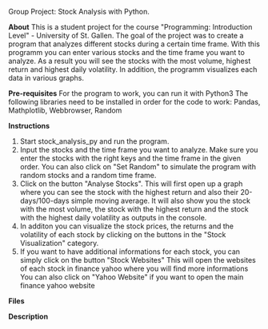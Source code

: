 Group Project: Stock Analysis with Python.

**About**
This is a student project for the course "Programming: Introduction Level" - University of St. Gallen.
The goal of the project was to create a program that analyzes different stocks during a certain time frame. 
With this programm you can enter various stocks and the time frame you want to analyze. 
As a result you will see the stocks with the most volume, highest return and highest daily volatility. 
In addition, the programm visualizes each data in various graphs.


**Pre-requisites**
For the program to work, you can run it with Python3
The following libraries need to be installed in order for the code to work:
Pandas, Mathplotlib, Webbrowser, Random

**Instructions**
1. Start stock_analysis_py and run the program.
2. Input the stocks and the time frame you want to analyze. Make sure you enter the stocks with the right keys and the time frame in the given order.
   You can also click on "Set Random" to simulate the program with random stocks and a random time frame.
3. Click on the button "Analyse Stocks". 
   This will first open up a graph where you can see the stock with the highest return and also their 20-days/100-days simple moving average.
   It will also show you the stock with the most volume, the stock with the highest return and the stock with the highest daily volatility as outputs in the console.
4. In additon you can visualize the stock prices, the returns and the volatility of each stock by clicking on the buttons in the "Stock Visualization" category.
5. If you want to have additional informations for each stock, you can simply click on the button "Stock Websites"
   This will open the websites of each stock in finance yahoo where you will find more informations
   You can also click on "Yahoo Website" if you want to open the main finance yahoo website 

**Files**



**Description**

